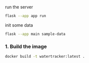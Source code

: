 run the server

```bash
flask --app app run
```

init some data

```bash
flask --app main sample-data
```

### 1. Build the image
```bash
docker build -t watertracker:latest .